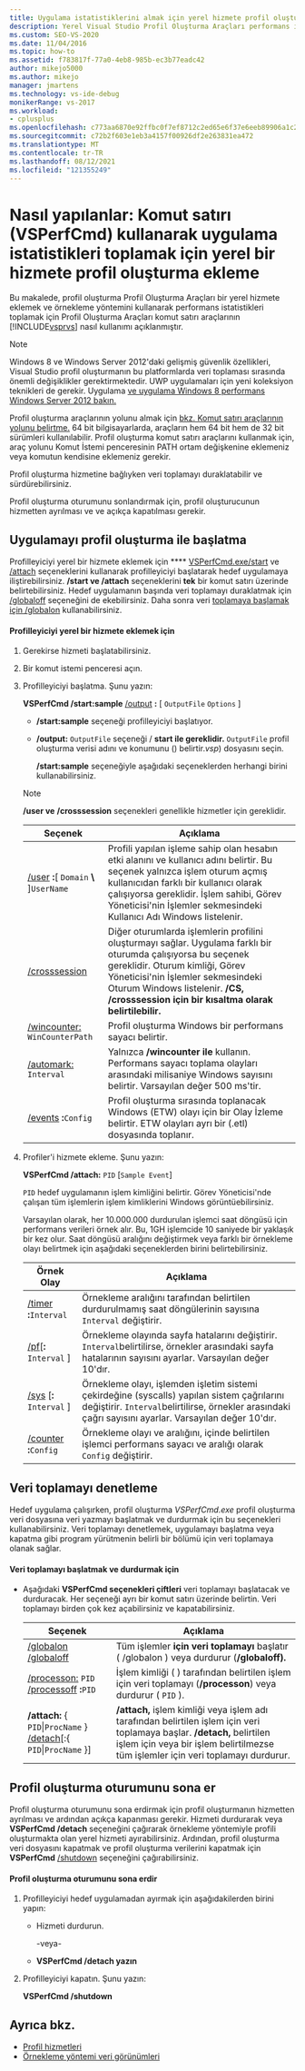 ```yaml
---
title: Uygulama istatistiklerini almak için yerel hizmete profil oluşturma ekleme
description: Yerel Visual Studio Profil Oluşturma Araçları performans istatistikleri toplamak için komutunu komut satırına kadar kullanın.
ms.custom: SEO-VS-2020
ms.date: 11/04/2016
ms.topic: how-to
ms.assetid: f783817f-77a0-4eb8-985b-ec3b77eadc42
author: mikejo5000
ms.author: mikejo
manager: jmartens
ms.technology: vs-ide-debug
monikerRange: vs-2017
ms.workload:
- cplusplus
ms.openlocfilehash: c773aa6870e92ffbc0f7ef8712c2ed65e6f37e6eeb89906a1c29dd55644becb1
ms.sourcegitcommit: c72b2f603e1eb3a4157f00926df2e263831ea472
ms.translationtype: MT
ms.contentlocale: tr-TR
ms.lasthandoff: 08/12/2021
ms.locfileid: "121355249"
---
```

# <a name="how-to-attach-the-profiler-to-a-native-service-to-collect-application-statistics-by-using-the-command-line-vsperfcmd"></a>Nasıl yapılanlar: Komut satırı (VSPerfCmd) kullanarak uygulama istatistikleri toplamak için yerel bir hizmete profil oluşturma ekleme
Bu makalede, profil oluşturma Profil Oluşturma Araçları bir yerel hizmete eklemek ve örnekleme yöntemini kullanarak performans istatistikleri toplamak için Profil Oluşturma Araçları komut satırı araçlarının [!INCLUDE[vsprvs](../code-quality/includes/vsprvs_md.md)] nasıl kullanımı açıklanmıştır.

> [!NOTE]
> Windows 8 ve Windows Server 2012'daki gelişmiş güvenlik özellikleri, Visual Studio profil oluşturmanın bu platformlarda veri toplaması sırasında önemli değişiklikler gerektirmektedir. UWP uygulamaları için yeni koleksiyon teknikleri de gerekir. Uygulama [ve uygulama Windows 8 performans Windows Server 2012 bakın.](../profiling/performance-tools-on-windows-8-and-windows-server-2012-applications.md)
>
> Profil oluşturma araçlarının yolunu almak için [bkz. Komut satırı araçlarının yolunu belirtme.](../profiling/specifying-the-path-to-profiling-tools-command-line-tools.md) 64 bit bilgisayarlarda, araçların hem 64 bit hem de 32 bit sürümleri kullanılabilir. Profil oluşturma komut satırı araçlarını kullanmak için, araç yolunu Komut İstemi penceresinin PATH ortam değişkenine eklemeniz veya komutun kendisine eklemeniz gerekir.

 Profil oluşturma hizmetine bağlıyken veri toplamayı duraklatabilir ve sürdürebilirsiniz.

 Profil oluşturma oturumunu sonlandırmak için, profil oluşturucunun hizmetten ayrılması ve ve açıkça kapatılması gerekir.

## <a name="start-the-application-with-the-profiler"></a>Uygulamayı profil oluşturma ile başlatma
 Profilleyiciyi yerel bir hizmete eklemek için **** [VSPerfCmd.exe/start](../profiling/start.md) ve [/attach](../profiling/attach.md) seçeneklerini kullanarak profilleyiciyi başlatarak hedef uygulamaya iliştirebilirsiniz. **/start ve /attach** seçeneklerini **tek** bir komut satırı üzerinde belirtebilirsiniz. Hedef uygulamanın başında veri toplamayı duraklatmak için [/globaloff](../profiling/globalon-and-globaloff.md) seçeneğini de ekebilirsiniz. Daha sonra veri [toplamaya başlamak için /globalon](../profiling/globalon-and-globaloff.md) kullanabilirsiniz.

#### <a name="to-attach-the-profiler-to-a-native-service"></a>Profilleyiciyi yerel bir hizmete eklemek için

1. Gerekirse hizmeti başlatabilirsiniz.

2. Bir komut istemi penceresi açın.

3. Profilleyiciyi başlatma. Şunu yazın:

    **VSPerfCmd /start:sample**  [/output](../profiling/output.md) **:** [ `OutputFile` `Options` ]

   - **/start:sample** seçeneği profilleyiciyi başlatıyor.

   - **/output:** `OutputFile` seçeneği / **start ile gereklidir.** `OutputFile` profil oluşturma verisi adını ve konumunu () belirtir.*vsp*) dosyasını seçin.

     **/start:sample** seçeneğiyle aşağıdaki seçeneklerden herhangi birini kullanabilirsiniz.

   > [!NOTE]
   > **/user ve** **/crosssession** seçenekleri genellikle hizmetler için gereklidir.

   | Seçenek | Açıklama |
   | - | - |
   | [/user](../profiling/user-vsperfcmd.md) **:**[ `Domain` **\\** ]`UserName` | Profili yapılan işleme sahip olan hesabın etki alanını ve kullanıcı adını belirtir. Bu seçenek yalnızca işlem oturum açmış kullanıcıdan farklı bir kullanıcı olarak çalışıyorsa gereklidir. İşlem sahibi, Görev Yöneticisi'nin İşlemler sekmesindeki Kullanıcı Adı Windows listelenir. |
   | [/crosssession](../profiling/crosssession.md) | Diğer oturumlarda işlemlerin profilini oluşturmayı sağlar. Uygulama farklı bir oturumda çalışıyorsa bu seçenek gereklidir. Oturum kimliği, Görev Yöneticisi'nin İşlemler sekmesindeki Oturum Windows listelenir. **/CS,** **/crosssession için bir kısaltma olarak belirtilebilir.** |
   | [/wincounter:](../profiling/wincounter.md) `WinCounterPath` | Profil oluşturma Windows bir performans sayacı belirtir. |
   | [/automark:](../profiling/automark.md) `Interval` | Yalnızca **/wincounter ile** kullanın. Performans sayacı toplama olayları arasındaki milisaniye Windows sayısını belirtir. Varsayılan değer 500 ms'tir. |
   | [/events](../profiling/events-vsperfcmd.md) **:**`Config` | Profil oluşturma sırasında toplanacak Windows (ETW) olayı için bir Olay İzleme belirtir. ETW olayları ayrı bir (.etl) dosyasında toplanır. |

4. Profiler'i hizmete ekleme. Şunu yazın:

    **VSPerfCmd /attach:** `PID` [`Sample Event`]

    `PID` hedef uygulamanın işlem kimliğini belirtir. Görev Yöneticisi'nde çalışan tüm işlemlerin işlem kimliklerini Windows görüntüebilirsiniz.

    Varsayılan olarak, her 10.000.000 durdurulan işlemci saat döngüsü için performans verileri örnek alır. Bu, 1GH işlemcide 10 saniyede bir yaklaşık bir kez olur. Saat döngüsü aralığını değiştirmek veya farklı bir örnekleme olayı belirtmek için aşağıdaki seçeneklerden birini belirtebilirsiniz.

   |Örnek Olay|Açıklama|
   |------------------|-----------------|
   |[/timer](../profiling/timer.md) **:**`Interval`|Örnekleme aralığını tarafından belirtilen durdurulmamış saat döngülerinin sayısına `Interval` değiştirir.|
   |[/pf](../profiling/pf.md)[**:** `Interval` ]|Örnekleme olayında sayfa hatalarını değiştirir. `Interval`belirtilirse, örnekler arasındaki sayfa hatalarının sayısını ayarlar. Varsayılan değer 10'dır.|
   |[/sys](../profiling/sys-vsperfcmd.md) [**:** `Interval` ]|Örnekleme olayı, işlemden işletim sistemi çekirdeğine (syscalls) yapılan sistem çağrılarını değiştirir. `Interval`belirtilirse, örnekler arasındaki çağrı sayısını ayarlar. Varsayılan değer 10'dır.|
   |[/counter](../profiling/counter.md) **:**`Config`|Örnekleme olayı ve aralığını, içinde belirtilen işlemci performans sayacı ve aralığı olarak `Config` değiştirir.|

## <a name="control-data-collection"></a>Veri toplamayı denetleme
 Hedef uygulama çalışırken, profil oluşturma *VSPerfCmd.exe* profil oluşturma veri dosyasına veri yazmayı başlatmak ve durdurmak için bu seçenekleri kullanabilirsiniz. Veri toplamayı denetlemek, uygulamayı başlatma veya kapatma gibi program yürütmenin belirli bir bölümü için veri toplamaya olanak sağlar.

#### <a name="to-start-and-stop-data-collection"></a>Veri toplamayı başlatmak ve durdurmak için

- Aşağıdaki **VSPerfCmd seçenekleri çiftleri** veri toplamayı başlatacak ve durduracak. Her seçeneği ayrı bir komut satırı üzerinde belirtin. Veri toplamayı birden çok kez açabilirsiniz ve kapatabilirsiniz.

    |Seçenek|Açıklama|
    |------------|-----------------|
    |[/globalon /globaloff](../profiling/globalon-and-globaloff.md)|Tüm işlemler **için veri toplamayı** başlatır ( /globalon ) veya durdurur (**/globaloff).**|
    |[/processon:](../profiling/processon-and-processoff.md)  `PID` [/processoff](../profiling/processon-and-processoff.md) **:**`PID`|İşlem kimliği ( ) tarafından belirtilen işlem için veri toplamayı (**/processon**) veya durdurur ( `PID` ).|
    |**/attach:** { `PID`&#124;`ProcName` } [/detach](../profiling/detach.md)[:{ `PID`&#124;`ProcName` }]|**/attach,** işlem kimliği veya işlem adı tarafından belirtilen işlem için veri toplamaya başlar. **/detach,** belirtilen işlem için veya bir işlem belirtilmezse tüm işlemler için veri toplamayı durdurur.|

## <a name="end-the-profiling-session"></a>Profil oluşturma oturumunu sona er
 Profil oluşturma oturumunu sona erdirmak için profil oluşturmanın hizmetten ayrılması ve ardından açıkça kapanması gerekir. Hizmeti durdurarak veya **VSPerfCmd /detach** seçeneğini çağırarak örnekleme yöntemiyle profili oluşturmakta olan yerel hizmeti ayırabilirsiniz. Ardından, profil oluşturma veri dosyasını kapatmak ve profil oluşturma verilerini kapatmak için **VSPerfCmd** [/shutdown](../profiling/shutdown.md) seçeneğini çağırabilirsiniz.

#### <a name="to-end-a-profiling-session"></a>Profil oluşturma oturumunu sona erdir

1. Profilleyiciyi hedef uygulamadan ayırmak için aşağıdakilerden birini yapın:

    - Hizmeti durdurun.

         -veya-

    - **VSPerfCmd /detach yazın**

2. Profilleyiciyi kapatın. Şunu yazın:

     **VSPerfCmd /shutdown**

## <a name="see-also"></a>Ayrıca bkz.
- [Profil hizmetleri](../profiling/command-line-profiling-of-services.md)
- [Örnekleme yöntemi veri görünümleri](../profiling/profiler-sampling-method-data-views.md)
